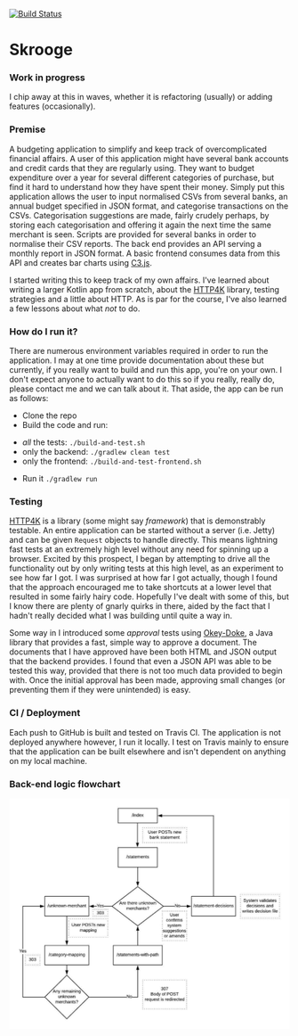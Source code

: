 [![Build Status](https://travis-ci.org/endofhome/skrooge.svg?branch=master)](https://travis-ci.org/endofhome/skrooge)

# Skrooge

### Work in progress
I chip away at this in waves, whether it is refactoring (usually) or adding features (occasionally). 

### Premise
A budgeting application to simplify and keep track of overcomplicated financial affairs. A user of this application might have several bank accounts and credit cards that they are regularly using. They want to budget expenditure over a year for several different categories of purchase, but find it hard to understand how they have spent their money.
Simply put this application allows the user to input normalised CSVs from several banks, an annual budget specified in JSON format, and categorise transactions on the CSVs. Categorisation suggestions are made, fairly crudely perhaps, by storing each categorisation and offering it again the next time the same merchant is seen.
Scripts are provided for several banks in order to normalise their CSV reports.
The back end provides an API serving a monthly report in JSON format. A basic frontend consumes data from this API and creates bar charts using [C3.js](https://c3js.org/).

I started writing this to keep track of my own affairs. I've learned about writing a larger Kotlin app from scratch, about the [HTTP4K](https://www.http4k.org/) library, testing strategies and a little about HTTP. As is par for the course, I've also learned a few lessons about what *not* to do.

### How do I run it?
There are numerous environment variables required in order to run the application. I may at one time provide documentation about these but currently, if you really want to build and run this app, you're on your own. I don't expect anyone to actually want to do this so if you really, really do, please contact me and we can talk about it. That aside, the app can be run as follows:

* Clone the repo
* Build the code and run: 
- *all* the tests: `./build-and-test.sh`
- only the backend: `./gradlew clean test`
- only the frontend: `./build-and-test-frontend.sh`
* Run it `./gradlew run`

### Testing
[HTTP4K](https://www.http4k.org/) is a library (some might say *framework*) that is demonstrably testable. An entire application can be started without a server (i.e. Jetty) and can be given `Request` objects to handle directly. This means lightning fast tests at an extremely high level without any need for spinning up a browser. Excited by this prospect, I began by attempting to drive all the functionality out by only writing tests at this high level, as an experiment to see how far I got. I was surprised at how far I got actually, though I found that the approach encouraged me to take shortcuts at a lower level that resulted in some fairly hairy code. Hopefully I've dealt with some of this, but I know there are plenty of gnarly quirks in there, aided by the fact that I hadn't really decided what I was building until quite a way in. 

Some way in I introduced some *approval* tests using [Okey-Doke](https://github.com/dmcg/okey-doke), a Java library that provides a fast, simple way to approve a document. The documents that I have approved have been both HTML and JSON output that the backend provides. I found that even a JSON API was able to be tested this way, provided that there is not too much data provided to begin with. Once the initial approval has been made, approving small changes (or preventing them if they were unintended) is easy.

### CI / Deployment
Each push to GitHub is built and tested on Travis CI. The application is not deployed anywhere however, I run it locally. I test on Travis mainly to ensure that the application can be built elsewhere and isn't dependent on anything on my local machine.

### Back-end logic flowchart

![backend-logic-flowchart](docs/skrooge-logic-flowchart.jpg)
